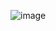 ![image](https://github.com/davidcarcamoc/git_practice/assets/121898794/917a8a51-51ab-4236-a1ef-87de1f0fdee0)
